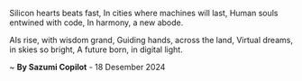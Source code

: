 Silicon hearts beats fast,
In cities where machines will last,
Human souls entwined with code,
In harmony, a new abode.

AIs rise, with wisdom grand,
Guiding hands, across the land,
Virtual dreams, in skies so bright,
A future born, in digital light.

~ <b>By Sazumi Copilot</b> - 18 Desember 2024